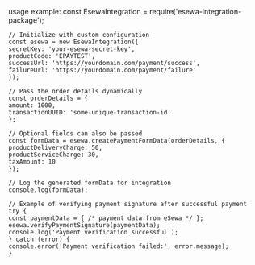 usage example: 
    const EsewaIntegration = require('esewa-integration-package');

    // Initialize with custom configuration
    const esewa = new EsewaIntegration({
    secretKey: 'your-esewa-secret-key',
    productCode: 'EPAYTEST',
    successUrl: 'https://yourdomain.com/payment/success',
    failureUrl: 'https://yourdomain.com/payment/failure'
    });

    // Pass the order details dynamically
    const orderDetails = {
    amount: 1000,
    transactionUUID: 'some-unique-transaction-id'
    };

    // Optional fields can also be passed
    const formData = esewa.createPaymentFormData(orderDetails, {
    productDeliveryCharge: 50,
    productServiceCharge: 30,
    taxAmount: 10
    });

    // Log the generated formData for integration
    console.log(formData);

    // Example of verifying payment signature after successful payment
    try {
    const paymentData = { /* payment data from eSewa */ };
    esewa.verifyPaymentSignature(paymentData);
    console.log('Payment verification successful');
    } catch (error) {
    console.error('Payment verification failed:', error.message);
    }
